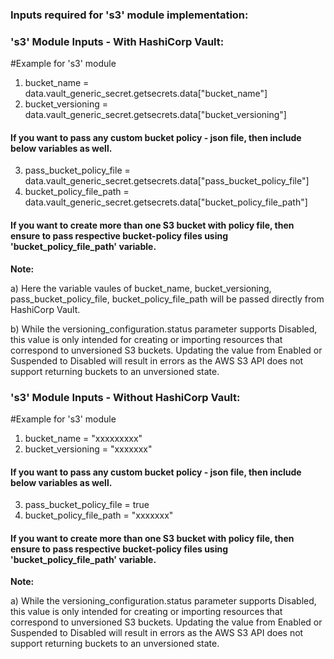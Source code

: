 
### Inputs required for 's3' module implementation:

### 's3' Module Inputs - With HashiCorp Vault:
#Example for 's3' module
1. bucket_name = data.vault_generic_secret.getsecrets.data["bucket_name"]
2. bucket_versioning = data.vault_generic_secret.getsecrets.data["bucket_versioning"]
#### If you want to pass any custom bucket policy - json file, then include below variables as well.
3. pass_bucket_policy_file = data.vault_generic_secret.getsecrets.data["pass_bucket_policy_file"]
4. bucket_policy_file_path = data.vault_generic_secret.getsecrets.data["bucket_policy_file_path"]
#### If you want to create more than one S3 bucket with policy file, then ensure to pass respective bucket-policy files using 'bucket_policy_file_path' variable.

**Note:** 

a) Here the variable vaules of bucket_name, bucket_versioning, pass_bucket_policy_file, bucket_policy_file_path  will be passed directly from HashiCorp Vault.

b) While the versioning_configuration.status parameter supports Disabled, this value is only intended for creating or importing resources that correspond to unversioned S3 buckets.
   Updating the value from Enabled or Suspended to Disabled will result in errors as the AWS S3 API does not support returning buckets to an unversioned state.

### 's3' Module Inputs - Without HashiCorp Vault:
#Example for 's3' module
1. bucket_name = "xxxxxxxxx"
2. bucket_versioning = "xxxxxxx"
#### If you want to pass any custom bucket policy - json file, then include below variables as well.
3. pass_bucket_policy_file = true
4. bucket_policy_file_path = "xxxxxxx"
#### If you want to create more than one S3 bucket with policy file, then ensure to pass respective bucket-policy files using 'bucket_policy_file_path' variable.

**Note:** 

a) While the versioning_configuration.status parameter supports Disabled, this value is only intended for creating or importing resources that correspond to unversioned S3 buckets.
   Updating the value from Enabled or Suspended to Disabled will result in errors as the AWS S3 API does not support returning buckets to an unversioned state.